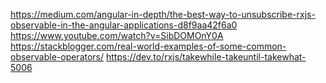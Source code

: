 https://medium.com/angular-in-depth/the-best-way-to-unsubscribe-rxjs-observable-in-the-angular-applications-d8f9aa42f6a0
https://www.youtube.com/watch?v=SibDOMOnY0A
https://stackblogger.com/real-world-examples-of-some-common-observable-operators/
https://dev.to/rxjs/takewhile-takeuntil-takewhat-5006